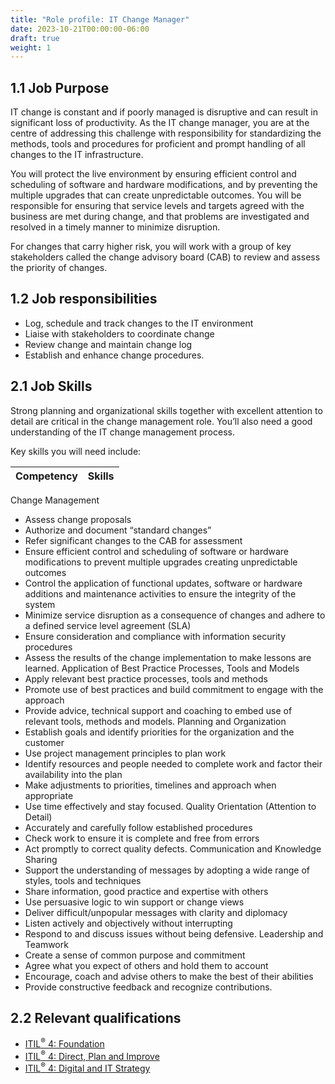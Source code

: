 ```yaml
---
title: "Role profile: IT Change Manager"
date: 2023-10-21T00:00:00-06:00
draft: true
weight: 1
---
```


## 1.1 Job Purpose
IT change is constant and if poorly managed is disruptive and can result in significant loss of productivity. As the IT change manager, you are at the centre of addressing this challenge with responsibility for standardizing the methods, tools and procedures for proficient and prompt handling of all changes to the IT infrastructure.

You will protect the live environment by ensuring efficient control and scheduling of software and hardware modifications, and by preventing the multiple upgrades that can create unpredictable outcomes. You will be responsible for ensuring that service levels and targets agreed with the business are met during change, and that problems are investigated and resolved in a timely manner to minimize disruption.

For changes that carry higher risk, you will work with a group of key stakeholders called the change advisory board (CAB) to review and assess the priority of changes.

## 1.2 Job responsibilities
- Log, schedule and track changes to the IT environment
- Liaise with stakeholders to coordinate change
- Review change and maintain change log
- Establish and enhance change procedures.

## 2.1 Job Skills
Strong planning and organizational skills together with excellent attention to detail are critical in the change management role. You’ll also need a good understanding of the IT change management process.

Key skills you will need include:

| Competency | Skills |
| - | - |
Change Management
* Assess change proposals
* Authorize and document “standard changes”
* Refer significant changes to the CAB for assessment
* Ensure efficient control and scheduling of software or hardware modifications to prevent multiple upgrades creating unpredictable outcomes
* Control the application of functional updates, software or hardware additions and maintenance activities to ensure the integrity of the system
* Minimize service disruption as a consequence of changes and adhere to a defined service level agreement (SLA)
* Ensure consideration and compliance with information security procedures
* Assess the results of the change implementation to make lessons are learned.
Application of Best Practice Processes, Tools and Models
* Apply relevant best practice processes, tools and methods
* Promote use of best practices and build commitment to engage with the approach
* Provide advice, technical support and coaching to embed use of relevant tools, methods and models.
Planning and Organization
* Establish goals and identify priorities for the organization and the customer
* Use project management principles to plan work
* Identify resources and people needed to complete work and factor their availability into the plan
* Make adjustments to priorities, timelines and approach when appropriate
* Use time effectively and stay focused.
Quality Orientation (Attention to Detail)
* Accurately and carefully follow established procedures
* Check work to ensure it is complete and free from errors
* Act promptly to correct quality defects.
Communication and Knowledge Sharing
* Support the understanding of messages by adopting a wide range of styles, tools and techniques
* Share information, good practice and expertise with others
* Use persuasive logic to win support or change views
* Deliver difficult/unpopular messages with clarity and diplomacy
* Listen actively and objectively without interrupting
* Respond to and discuss issues without being defensive.
Leadership and Teamwork
* Create a sense of common purpose and commitment
* Agree what you expect of others and hold them to account
* Encourage, coach and advise others to make the best of their abilities
* Provide constructive feedback and recognize contributions.

## 2.2 Relevant qualifications
- [ITIL<sup>®</sup> 4: Foundation](https://www.axelos.com/certifications/itil-service-management/itil-4-foundation)
- [ITIL<sup>®</sup> 4: Direct, Plan and Improve](https://www.axelos.com/certifications/itil-service-management/managing-professional/direct-plan-and-improve)
- [ITIL<sup>®</sup> 4: Digital and IT Strategy](https://www.axelos.com/certifications/itil-service-management/strategic-leader/digital-and-it-strategy)
